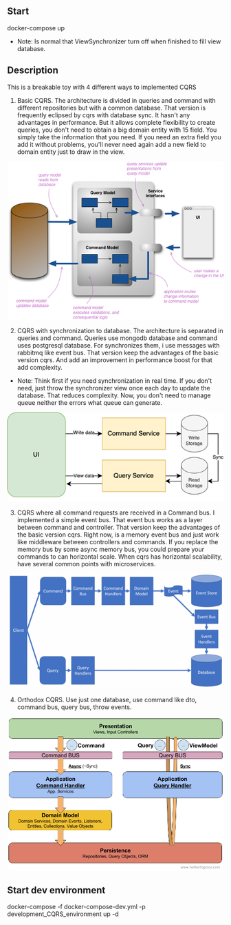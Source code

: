 ## Start
docker-compose up
 - Note: Is normal that ViewSynchronizer turn off when finished to fill view database.

## Description

This is a breakable toy with 4 different ways to implemented CQRS

1. Basic CQRS. The architecture is divided in queries and command with different repositories but with a common database.
That version is frequently eclipsed by cqrs with database sync. 
It hasn't any advantages in performance. 
But it allows complete flexibility to create queries, you don't need to obtain a big domain entity with 15 field.
You simply take the information that you need.
If you need an extra field you add it without problems, you'll never need again add a new field to domain entity just to draw in the view.

![Basic CQRS](./readme-imgs/cqrs-without-view-database.png)



2. CQRS with synchronization to database. The architecture is separated in queries and command. Queries use mongodb database and command uses postgresql database. For synchronizes them, i use messages with rabbitmq like event bus.
That version keep the advantages of the basic version cqrs. And add an improvement in performance boost for that add complexity.  
 - Note: Think first if you need synchronization in real time. If you don't need, just throw the synchronizer view once each day to update the database. That reduces complexity. Now, you don't need to manage queue neither the errors what queue can generate.

![CQRS with synchronization to database](./readme-imgs/cqrs-with-view-database.png)

3. CQRS where all command requests are received in a Command bus.
I implemented a simple event bus. That event bus works as a layer between command and controller.
That version keep the advantages of the basic version cqrs. Right now, is a memory event bus and just work like middleware between controllers and commands.
If you replace the memory bus by some async memory bus, you could prepare your commands to can horizontal scale. When cqrs has horizontal scalability, have several common points with microservices.


![command bus](./readme-imgs/cqrs-with-command-bus.png)

4. Orthodox CQRS. Use just one database, use command like dto, command bus, query bus, throw events.

![Orthodox CQRS](./readme-imgs/cqrs-with-command-bus-and-query-bus.png)

## Start dev environment
docker-compose -f docker-compose-dev.yml -p development_CQRS_environment up -d
